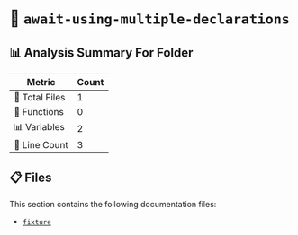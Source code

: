 # 📁 `await-using-multiple-declarations`

## 📊 Analysis Summary For Folder

| Metric | Count |
|--------|-------|
| 📁 Total Files | 1 |
| 🔧 Functions | 0 |
| 📊 Variables | 2 |
| 🔢 Line Count | 3 |


## 📋 Files

This section contains the following documentation files:

- [`fixture`](./fixture.md)